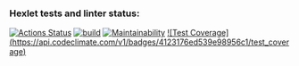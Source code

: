 ### Hexlet tests and linter status:
[![Actions Status](https://github.com/sadamara/java-project-lvl2/workflows/hexlet-check/badge.svg)](https://github.com/sadamara/java-project-lvl2/actions)
[![build](https://github.com/sadamara/java-project-lvl2/actions/workflows/build.yml/badge.svg)](https://github.com/sadamara/java-project-lvl2/actions/workflows/build.yml)
[![Maintainability](https://api.codeclimate.com/v1/badges/a99a88d28ad37a79dbf6/maintainability)](https://codeclimate.com/github/sadamara/java-project-lvl2)
[![Test Coverage] (https://api.codeclimate.com/v1/badges/4123176ed539e98956c1/test_coverage)](https://codeclimate.com/github/sadamara/java-project-lvl2/test_coverage)